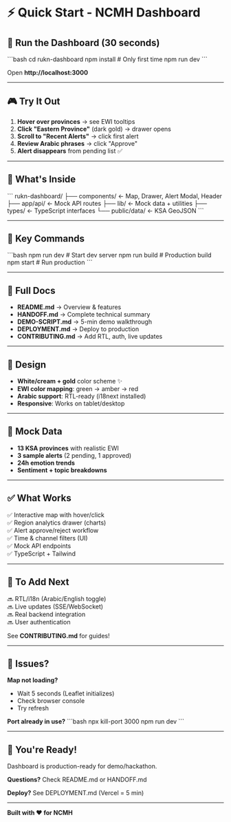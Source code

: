 # ⚡ Quick Start - NCMH Dashboard

## 🚀 Run the Dashboard (30 seconds)

\`\`\`bash
cd rukn-dashboard
npm install    # Only first time
npm run dev
\`\`\`

Open **http://localhost:3000**

---

## 🎮 Try It Out

1. **Hover over provinces** → see EWI tooltips
2. **Click "Eastern Province"** (dark gold) → drawer opens
3. **Scroll to "Recent Alerts"** → click first alert
4. **Review Arabic phrases** → click "Approve"
5. **Alert disappears** from pending list ✅

---

## 📁 What's Inside

\`\`\`
rukn-dashboard/
├── components/       ← Map, Drawer, Alert Modal, Header
├── app/api/          ← Mock API routes
├── lib/              ← Mock data + utilities
├── types/            ← TypeScript interfaces
└── public/data/      ← KSA GeoJSON
\`\`\`

---

## 🔧 Key Commands

\`\`\`bash
npm run dev      # Start dev server
npm run build    # Production build
npm start        # Run production
\`\`\`

---

## 📖 Full Docs

- **README.md** → Overview & features
- **HANDOFF.md** → Complete technical summary
- **DEMO-SCRIPT.md** → 5-min demo walkthrough
- **DEPLOYMENT.md** → Deploy to production
- **CONTRIBUTING.md** → Add RTL, auth, live updates

---

## 🎨 Design

- **White/cream + gold** color scheme ✨
- **EWI color mapping**: green → amber → red
- **Arabic support**: RTL-ready (i18next installed)
- **Responsive**: Works on tablet/desktop

---

## 🔌 Mock Data

- **13 KSA provinces** with realistic EWI
- **3 sample alerts** (2 pending, 1 approved)
- **24h emotion trends**
- **Sentiment + topic breakdowns**

---

## ✅ What Works

✅ Interactive map with hover/click  
✅ Region analytics drawer (charts)  
✅ Alert approve/reject workflow  
✅ Time & channel filters (UI)  
✅ Mock API endpoints  
✅ TypeScript + Tailwind  

---

## 🚧 To Add Next

🔜 RTL/i18n (Arabic/English toggle)  
🔜 Live updates (SSE/WebSocket)  
🔜 Real backend integration  
🔜 User authentication  

See **CONTRIBUTING.md** for guides!

---

## 🐛 Issues?

**Map not loading?**
- Wait 5 seconds (Leaflet initializes)
- Check browser console
- Try refresh

**Port already in use?**
\`\`\`bash
npx kill-port 3000
npm run dev
\`\`\`

---

## 🎉 You're Ready!

Dashboard is production-ready for demo/hackathon.

**Questions?** Check README.md or HANDOFF.md

**Deploy?** See DEPLOYMENT.md (Vercel = 5 min)

---

**Built with ❤️ for NCMH**
